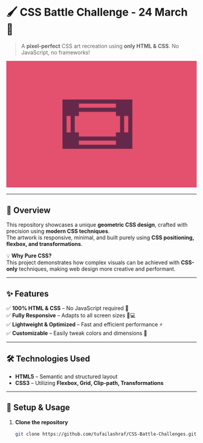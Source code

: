 # 🖌 CSS Battle Challenge - 24 March 🎯  

> A **pixel-perfect** CSS art recreation using **only HTML & CSS**. No JavaScript, no frameworks!  

![CSS Battle Preview](preview.png)  

---  

## 🎨 Overview  
This repository showcases a unique **geometric CSS design**, crafted with precision using **modern CSS techniques**.  
The artwork is responsive, minimal, and built purely using **CSS positioning, flexbox, and transformations**.  

💡 **Why Pure CSS?**  
This project demonstrates how complex visuals can be achieved with **CSS-only** techniques, making web design more creative and performant.  

---  

## ✨ Features  
✅ **100% HTML & CSS** – No JavaScript required 🚀  
✅ **Fully Responsive** – Adapts to all screen sizes 📱💻  
✅ **Lightweight & Optimized** – Fast and efficient performance ⚡  
✅ **Customizable** – Easily tweak colors and dimensions 🎨  

---  

## 🛠️ Technologies Used  
- **HTML5** – Semantic and structured layout  
- **CSS3** – Utilizing **Flexbox, Grid, Clip-path, Transformations**  

---  

## 🚀 Setup & Usage  
1. **Clone the repository**  
   ```sh
   git clone https://github.com/tufailashraf/CSS-Battle-Challenges.git
